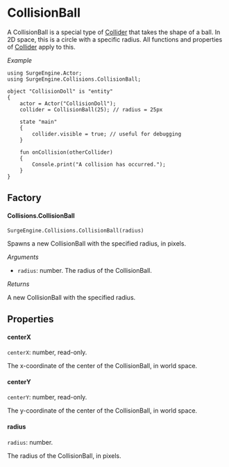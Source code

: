 CollisionBall
=============

A CollisionBall is a special type of [Collider](collider) that takes the shape of a ball. In 2D space, this is a circle with a specific radius. All functions and properties of [Collider](collider) apply to this.

*Example*

```
using SurgeEngine.Actor;
using SurgeEngine.Collisions.CollisionBall;

object "CollisionDoll" is "entity"
{
    actor = Actor("CollisionDoll");
    collider = CollisionBall(25); // radius = 25px

    state "main"
    {
        collider.visible = true; // useful for debugging
    }

    fun onCollision(otherCollider)
    {
        Console.print("A collision has occurred.");
    }
}
```

Factory
-------

#### Collisions.CollisionBall

`SurgeEngine.Collisions.CollisionBall(radius)`

Spawns a new CollisionBall with the specified radius, in pixels.

*Arguments*

* `radius`: number. The radius of the CollisionBall.

*Returns*

A new CollisionBall with the specified radius.

Properties
----------

#### centerX

`centerX`: number, read-only.

The x-coordinate of the center of the CollisionBall, in world space.

#### centerY

`centerY`: number, read-only.

The y-coordinate of the center of the CollisionBall, in world space.

#### radius

`radius`: number.

The radius of the CollisionBall, in pixels.
